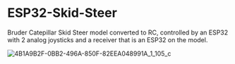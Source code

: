 # ESP32-Skid-Steer
Bruder Catepillar Skid Steer model converted to RC, controlled by an ESP32 with 2 analog joysticks and a receiver that is an ESP32 on the model.

![4B1A9B2F-0BB2-496A-850F-82EEA048991A_1_105_c](https://user-images.githubusercontent.com/30536263/147759488-4af25e25-ace5-4c25-9380-d2e993a4cfb4.jpeg)

